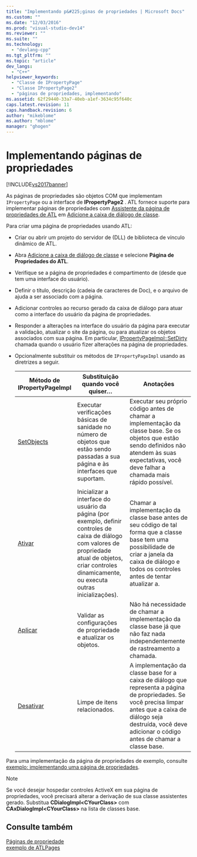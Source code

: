 ```yaml
---
title: "Implementando p&#225;ginas de propriedades | Microsoft Docs"
ms.custom: ""
ms.date: "12/03/2016"
ms.prod: "visual-studio-dev14"
ms.reviewer: ""
ms.suite: ""
ms.technology: 
  - "devlang-cpp"
ms.tgt_pltfrm: ""
ms.topic: "article"
dev_langs: 
  - "C++"
helpviewer_keywords: 
  - "Classe de IPropertyPage"
  - "Classe IPropertyPage2"
  - "páginas de propriedades, implementando"
ms.assetid: 62f29440-33a7-40eb-a1ef-3634c95f640c
caps.latest.revision: 11
caps.handback.revision: 6
author: "mikeblome"
ms.author: "mblome"
manager: "ghogen"
---
```

# Implementando p&#225;ginas de propriedades
[!INCLUDE[vs2017banner](../assembler/inline/includes/vs2017banner.md)]

As páginas de propriedades são objetos COM que implementam `IPropertyPage` ou a interface de **IPropertyPage2** .  ATL fornece suporte para implementar páginas de propriedades com [Assistente da página de propriedades de ATL](../atl/reference/atl-property-page-wizard.md) em [Adicione a caixa de diálogo de classe](../ide/add-class-dialog-box.md).  
  
 Para criar uma página de propriedades usando ATL:  
  
-   Criar ou abrir um projeto do servidor de \(DLL\) de biblioteca de vínculo dinâmico de ATL.  
  
-   Abra [Adicione a caixa de diálogo de classe](../ide/add-class-dialog-box.md) e selecione **Página de Propriedades do ATL**.  
  
-   Verifique se a página de propriedades é compartimento de \(desde que tem uma interface do usuário\).  
  
-   Definir o título, descrição \(cadeia de caracteres de Doc\), e o arquivo de ajuda a ser associado com a página.  
  
-   Adicionar controles ao recurso gerado da caixa de diálogo para atuar como a interface do usuário da página de propriedades.  
  
-   Responder a alterações na interface do usuário da página para executar a validação, atualizar o site da página, ou para atualizar os objetos associados com sua página.  Em particular, [IPropertyPageImpl::SetDirty](../Topic/IPropertyPageImpl::SetDirty.md) chamada quando o usuário fizer alterações na página de propriedades.  
  
-   Opcionalmente substituir os métodos de `IPropertyPageImpl` usando as diretrizes a seguir.  
  
    |Método de IPropertyPageImpl|Substituição quando você quiser…|Anotações|  
    |---------------------------------|--------------------------------------|---------------|  
    |[SetObjects](../Topic/IPropertyPageImpl::SetObjects.md)|Executar verificações básicas de sanidade no número de objetos que estão sendo passadas a sua página e às interfaces que suportam.|Executar seu próprio código antes de chamar a implementação da classe base.  Se os objetos que estão sendo definidos não atendem às suas expectativas, você deve falhar a chamada mais rápido possível.|  
    |[Ativar](../Topic/IPropertyPageImpl::Activate.md)|Inicializar a interface do usuário da página \(por exemplo, definir controles de caixa de diálogo com valores de propriedade atual de objetos, criar controles dinamicamente, ou executa outras inicializações\).|Chamar a implementação da classe base antes de seu código de tal forma que a classe base tem uma possibilidade de criar a janela da caixa de diálogo e todos os controles antes de tentar atualizar a.|  
    |[Aplicar](../Topic/IPropertyPageImpl::Apply.md)|Validar as configurações de propriedade e atualizar os objetos.|Não há necessidade de chamar a implementação da classe base já que não faz nada independentemente de rastreamento a chamada.|  
    |[Desativar](../Topic/IPropertyPageImpl::Deactivate.md)|Limpe de itens relacionados.|A implementação da classe base for a caixa de diálogo que representa a página de propriedades.  Se você precisa limpar antes que a caixa de diálogo seja destruída, você deve adicionar o código antes de chamar a classe base.|  
  
 Para uma implementação da página de propriedades de exemplo, consulte [exemplo: implementando uma página de propriedades](../atl/example-implementing-a-property-page.md).  
  
> [!NOTE]
>  Se você desejar hospedar controles ActiveX em sua página de propriedades, você precisará alterar a derivação de sua classe assistentes gerado.  Substitua **CDialogImpl\<CYourClass\>** com **CAxDialogImpl\<CYourClass\>** na lista de classes base.  
  
## Consulte também  
 [Páginas de propriedade](../atl/atl-com-property-pages.md)   
 [exemplo de ATLPages](../top/visual-cpp-samples.md)